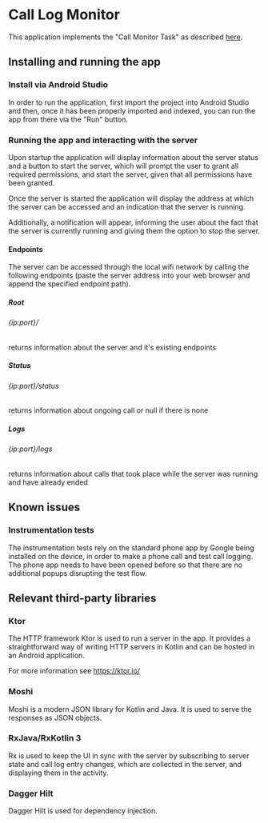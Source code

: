 # Call Log Monitor

This application implements the "Call Monitor Task" as described [here](files/technical-task-call-log.pdf).

## Installing and running the app

### Install via Android Studio
In order to run the application, first import the project into Android Studio and then, once it has been properly imported and indexed, you can run the app from there via the "Run" button.

### Running the app and interacting with the server
Upon startup the application will display information about the server status and a button to start the server, which will prompt the user to grant all required permissions, and start the server, given that all permissions have been granted.

Once the server is started the application will display the address at which the server can be accessed and an indication that the server is running.

Additionally, a notification will appear, informing the user about the fact that the server is currently running and giving them the option to stop the server.

#### Endpoints
The server can be accessed through the local wifi network by calling the following endpoints (paste the server address into your web browser and append the specified endpoint path).

##### Root
###### {ip:port}/

returns information about the server and it's existing endpoints

##### Status
###### {ip:port}/status

returns information about ongoing call or null if there is none

##### Logs
###### {ip:port}/logs

returns information about calls that took place while the server was running and have already ended

## Known issues

### Instrumentation tests

The instrumentation tests rely on the standard phone app by Google being installed on the device, in order to make a phone call and test call logging. The phone app needs to have been opened before so that there are no additional popups disrupting the test flow.

## Relevant third-party libraries

### Ktor
The HTTP framework Ktor is used to run a server in the app. It provides a straightforward way of writing HTTP servers in Kotlin and can be hosted in an Android application.

For more information see https://ktor.io/

### Moshi
Moshi is a modern JSON library for Kotlin and Java. It is used to serve the responses as JSON objects.

### RxJava/RxKotlin 3
Rx is used to keep the UI in sync with the server by subscribing to server state and call log entry changes, which are collected in the server, and displaying them in the activity.

### Dagger Hilt
Dagger Hilt is used for dependency injection.
